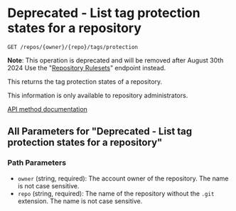 # Deprecated - List tag protection states for a repository

`GET /repos/{owner}/{repo}/tags/protection`

**Note**: This operation is deprecated and will be removed after August 30th 2024
Use the "[Repository Rulesets](https://docs.github.com/rest/repos/rules#get-all-repository-rulesets)" endpoint instead.

This returns the tag protection states of a repository.

This information is only available to repository administrators.

[API method documentation](https://docs.github.com/rest/repos/tags#deprecated---list-tag-protection-states-for-a-repository)

## All Parameters for "Deprecated - List tag protection states for a repository"

### Path Parameters

- `owner` (string, required): The account owner of the repository. The name is not case sensitive.
- `repo` (string, required): The name of the repository without the `.git` extension. The name is not case sensitive.